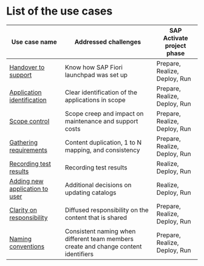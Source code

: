 # List of the use cases

| Use case name                                                      | Addressed challenges                                                                  | SAP Activate project phase|
|--------------------------------------------------------------------|---------------------------------------------------------------------------------------|--------------|
| [Handover to support](usecases/SPS03/support-handover.md) | Know how SAP Fiori launchpad was set up                       |Prepare, Realize, Deploy, Run|
| [Application identification](usecases/SPS03/app-identification.md) | Clear identification of the applications in scope                       |Prepare, Realize, Deploy, Run|
| [Scope control](usecases/SPS03/scope-control.md) | Scope creep and impact on maintenance and support costs                      |Prepare, Realize, Deploy, Run|
| [Gathering requirements](usecases/SPS03/requirements-gathering.md) | Content duplication, 1 to N mapping, and consistency                                  |Prepare, Realize, Deploy, Run|
| [Recording test results](usecases/SPS03/recording-test-results.md)     | Recording test results                                       |Realize, Deploy, Run|
| [Adding new application to user](usecases/SPS03/adding-app.md)     | Additional decisions on updating catalogs                                             |Realize, Deploy, Run
| [Clarity on responsibility](usecases/SPS03/clarity-on-resp.md)     | Diffused responsibility on the content that is shared                                  |Prepare, Realize, Deploy, Run|
| [Naming conventions](usecases/SPS03/naming.md)                     | Consistent naming when different team members create and change content identifiers |Prepare, Realize, Deploy, Run|